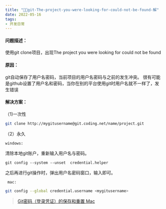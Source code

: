 ```yaml
---
title: "🎨🎨git-The-project-you-were-looking-for-could-not-be-found-解"
date: 2022-05-16
tags: 
- 开发日常
---
```

#### 问题描述：
使用git clone项目，出现The project you were looking for could not be found

#### 原因：
git自动保存了用户名密码，当前项目的用户名密码与之前的发生冲突。
很有可能是github设置了用户名和密码，当你在别的平台使用git时用户名就不一样了，发生错误

#### 解决方案：
（1)一次性
```sh
git clone http://mygitusername@git.coding.net/name/project.git
```
（2）永久

`windows:`

清除本地git账户，重新输入用户名与密码。
```
git config --system --unset  credential.helper
```
之后再进行git操作时，弹出用户名密码窗口，输入即可。

` mac:`
```sh
git config --global credential.username <mygitusername>
```
> [Git密码（登录凭证）的保存和重置 Mac](https://blog.csdn.net/lynnjinglei/article/details/119025494)

